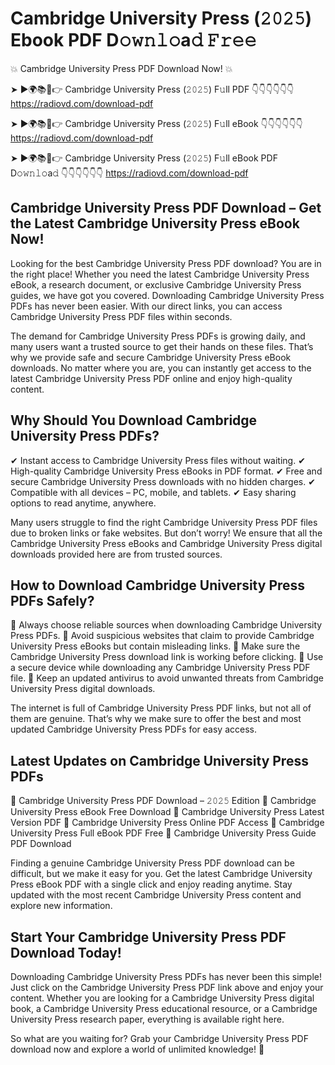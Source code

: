 # Cambridge University Press (𝟸𝟶𝟸𝟻) Ebook PDF D𝚘𝚠𝚗𝚕𝚘a𝚍 𝙵𝚛𝚎𝚎

💥 Cambridge University Press PDF Download Now! 💥

➤ ►🌍📚📱👉 Cambridge University Press (𝟸𝟶𝟸𝟻) F𝚞ll PDF 👇👇👇👇👇👇
https://radiovd.com/download-pdf

➤ ►🌍📚📱👉 Cambridge University Press (𝟸𝟶𝟸𝟻) F𝚞ll eBook 👇👇👇👇👇👇
https://radiovd.com/download-pdf

➤ ►🌍📚📱👉 Cambridge University Press (𝟸𝟶𝟸𝟻) F𝚞ll eBook PDF D𝚘𝚠𝚗𝚕𝚘a𝚍 👇👇👇👇👇👇
https://radiovd.com/download-pdf

## Cambridge University Press PDF Download – Get the Latest Cambridge University Press eBook Now!

Looking for the best Cambridge University Press PDF download? You are in the right place! Whether you need the latest Cambridge University Press eBook, a research document, or exclusive Cambridge University Press guides, we have got you covered. Downloading Cambridge University Press PDFs has never been easier. With our direct links, you can access Cambridge University Press PDF files within seconds.

The demand for Cambridge University Press PDFs is growing daily, and many users want a trusted source to get their hands on these files. That’s why we provide safe and secure Cambridge University Press eBook downloads. No matter where you are, you can instantly get access to the latest Cambridge University Press PDF online and enjoy high-quality content.

## Why Should You Download Cambridge University Press PDFs?

✔ Instant access to Cambridge University Press files without waiting.
✔ High-quality Cambridge University Press eBooks in PDF format.
✔ Free and secure Cambridge University Press downloads with no hidden charges.
✔ Compatible with all devices – PC, mobile, and tablets.
✔ Easy sharing options to read anytime, anywhere.

Many users struggle to find the right Cambridge University Press PDF files due to broken links or fake websites. But don’t worry! We ensure that all the Cambridge University Press eBooks and Cambridge University Press digital downloads provided here are from trusted sources.

## How to Download Cambridge University Press PDFs Safely?

📌 Always choose reliable sources when downloading Cambridge University Press PDFs.
📌 Avoid suspicious websites that claim to provide Cambridge University Press eBooks but contain misleading links.
📌 Make sure the Cambridge University Press download link is working before clicking.
📌 Use a secure device while downloading any Cambridge University Press PDF file.
📌 Keep an updated antivirus to avoid unwanted threats from Cambridge University Press digital downloads.

The internet is full of Cambridge University Press PDF links, but not all of them are genuine. That’s why we make sure to offer the best and most updated Cambridge University Press PDFs for easy access.

## Latest Updates on Cambridge University Press PDFs

🔹 Cambridge University Press PDF Download – 𝟸𝟶𝟸𝟻 Edition
🔹 Cambridge University Press eBook Free Download
🔹 Cambridge University Press Latest Version PDF
🔹 Cambridge University Press Online PDF Access
🔹 Cambridge University Press Full eBook PDF Free
🔹 Cambridge University Press Guide PDF Download

Finding a genuine Cambridge University Press PDF download can be difficult, but we make it easy for you. Get the latest Cambridge University Press eBook PDF with a single click and enjoy reading anytime. Stay updated with the most recent Cambridge University Press content and explore new information.

## Start Your Cambridge University Press PDF Download Today!

Downloading Cambridge University Press PDFs has never been this simple! Just click on the Cambridge University Press PDF link above and enjoy your content. Whether you are looking for a Cambridge University Press digital book, a Cambridge University Press educational resource, or a Cambridge University Press research paper, everything is available right here.

So what are you waiting for? Grab your Cambridge University Press PDF download now and explore a world of unlimited knowledge! 🚀